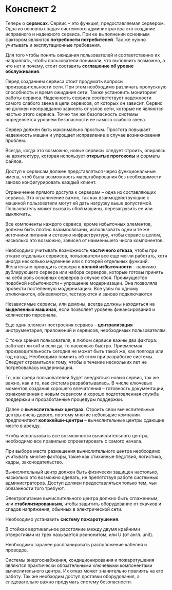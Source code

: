 # Конспект 2

Теперь о **сервисах**. Сервис – это функция, предоставляемая сервером. Одна из основных задач системного администратора это создание исправного и надежного сервиса. При ее выполнении основным фактором являются **потребности потребителей**. Так же нужно учитывать и эксплутационные требования.

Для того чтобы понять ожидания пользователей и соответственно их направлять, чтобы пользователи понимали, что выполнить возможно, а что     нет и почему, стоит составить **соглашение об уровне обслуживания**.

Перед созданием сервиса стоит продумать вопросы производительности сети. При этом необходимо различать пропускную способность и время ожидания сети. Также установить мониторинг работы сервиса. Надежность сервиса соответствует надежности самого слабого звена в цепи сервисов, от которых он зависит. Сервис не должен неоправданно зависеть от узлов сети, которые не являются частью этого сервиса. Точно так же безопасность системы определяется уровнем безопасности ее самого слабого звена.

Сервер должен быть максимально простым. Простота повышает надежность машин и упрощает исправление в случае возникновения проблем.

Всегда, когда это возможно, новые сервисы следует строить, опираясь на архитектуру, которая использует **открытые протоколы** и форматы файлов.

Доступ к сервисам должен представляться через функциональные имена, чтоб была возможность масштабирования без необходимости заново конфигурировать каждый клиент.

Ограничение прямого доступа к серверам – одна из составляющих сервиса. Это ограничение важно, так как взаимодействующие с машиной пользователи могут ей дать нагрузку выше допустимой. Пользователь может вызвать сбой машины, перезагрузить ее или выключить.

Все компоненты каждого сервиса, кроме избыточных элементов, должны быть плотно взаимосвязаны, использовать одни и те же источники питания и сетевую инфраструктуру, чтобы сервис в целом, насколько это возможно, зависел от наименьшего числа компонентов.

Необходимо учитывать возможность **частичного отказа**, чтобы при отказе отдельных сервисов, пользователи все еще могли работать, хотя иногда несколько медленнее или с потерей отдельных функций. Желательно приводить сервера к **полной избыточности** – наличию дублирующего сервера или набора серверов, которые готовы принять на себя роль основных серверов в случае сбоя. Преимущество подобной избыточности – упрощение модернизации. Она позволяла провести постепенную модернизацию. Все узлы по одному отключаются, обновляются, тестируются и заново подключаются

Независимые сервисы, или демоны, всегда должны находиться на **выделенных машинах**, если позволяет уровень финансирования и количество персонала.

Еще один элемент построения сервиса – **централизация** инструментария, приложений и сервисов, необходимых пользователям.

С точки зрения пользователя, в любом сервисе важны два фактора: работает ли он1 и если да, то насколько быстро. Приемлемая производительность 
сегодня не может быть такой же, как полгода или год назад. Необходимо помнить об этом при разработке системы. Следует стремиться к тому, чтобы в течение нескольких лет не потребовалась модернизация.

То, как среди пользователей будет внедряться новый сервис, так же важно, как и то, как система разрабатывалась. В числе ключевых моментов создания хорошего впечатления – готовность документации, ознакомленная с новым сервисом и хорошо подготовленная служба поддержки и проработанные процедуры поддержки.

Далее о **вычеслительных центрах**. Строить свои вычеслительные центры очень дорого, поэтому многие небольшие компании предпочитают **колокейшн-центры** – вычеслительные центры сдающие место в аренду. 

Чтобы использовать все возможности вычислительного центра, необходимо все правильно спроектировать с самого начала.

При выборе места размещения вычислительного центра необходимо учитывать многие факторы, такие как стихийные бедствия, логистика, кадры, законодательство. 

Вычислительный центр должен быть физически защищен настолько, насколько это возможно сделать, не препятствуя работе системных администраторов. Доступ должен предоставляться только тем, чьи обязанности того требуют.

Электропитание вычислительного центра должно быть сглаженным, или **стабилизированным**, чтобы защитить оборудование от скачков и спадов напряжения, обычных в электрической сети.

Необходимо устанавить **систему пожаротушения**.

В стойках вертикальное расстояние между двумя крайними отверстиями из трех называется рэк-юнитом, или U (от англ. unit).

Необходимо заранее распланировать расположение кабелей и проводов.

Системы энергоснабжения, кондиционирования и пожаротушения являются практически обязательными ключевыми компонентами вычислительного центра. Их отказ может значительно повлиять на его работу. Так же необходим доступ доставки оборудования, а следовательно важно продумать систему безопасности.